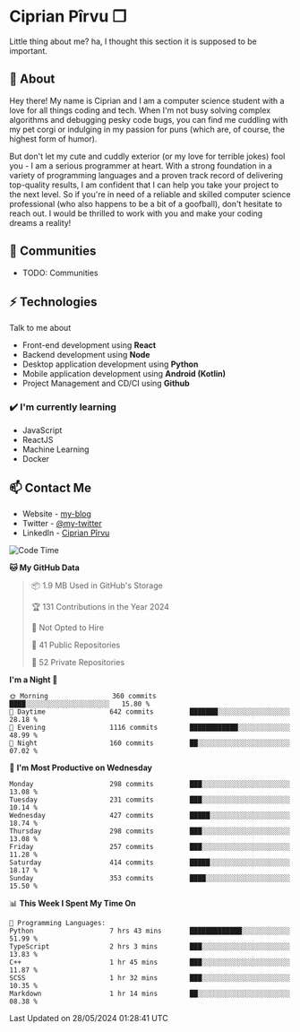 # Ciprian Pîrvu ❐

Little thing about me? ha, I thought this section it is supposed to be important.

## 🧐 About

Hey there! My name is Ciprian and I am a computer science student with a love for all things coding and tech. When I'm not busy solving complex algorithms and debugging pesky code bugs, you can find me cuddling with my pet corgi or indulging in my passion for puns (which are, of course, the highest form of humor).

But don't let my cute and cuddly exterior (or my love for terrible jokes) fool you - I am a serious programmer at heart. With a strong foundation in a variety of programming languages and a proven track record of delivering top-quality results, I am confident that I can help you take your project to the next level. So if you're in need of a reliable and skilled computer science professional (who also happens to be a bit of a goofball), don't hesitate to reach out. I would be thrilled to work with you and make your coding dreams a reality!

## 👯 Communities

-   TODO: Communities

## ⚡ Technologies

Talk to me about

-   Front-end development using **React**
-   Backend development using **Node**
-   Desktop application development using **Python**
-   Mobile application development using **Android (Kotlin)**
-   Project Management and CD/CI using **Github**

### ✔️ I'm currently learning

-   JavaScript
-   ReactJS
-   Machine Learning
-   Docker

## 📫 Contact Me

-   Website - [my-blog]()
-   Twitter - [@my-twitter]()
-   LinkedIn - [Ciprian Pîrvu](https://www.linkedin.com/in/p%C3%AErvu-ciprian-cristian-4415991b1/)

<!--START_SECTION:waka-->
![Code Time](http://img.shields.io/badge/Code%20Time-2%2C076%20hrs%2036%20mins-blue)

**🐱 My GitHub Data** 

> 📦 1.9 MB Used in GitHub's Storage 
 > 
> 🏆 131 Contributions in the Year 2024
 > 
> 🚫 Not Opted to Hire
 > 
> 📜 41 Public Repositories 
 > 
> 🔑 52 Private Repositories 
 > 
**I'm a Night 🦉** 

```text
🌞 Morning                360 commits         ████░░░░░░░░░░░░░░░░░░░░░   15.80 % 
🌆 Daytime                642 commits         ███████░░░░░░░░░░░░░░░░░░   28.18 % 
🌃 Evening                1116 commits        ████████████░░░░░░░░░░░░░   48.99 % 
🌙 Night                  160 commits         ██░░░░░░░░░░░░░░░░░░░░░░░   07.02 % 
```
📅 **I'm Most Productive on Wednesday** 

```text
Monday                   298 commits         ███░░░░░░░░░░░░░░░░░░░░░░   13.08 % 
Tuesday                  231 commits         ███░░░░░░░░░░░░░░░░░░░░░░   10.14 % 
Wednesday                427 commits         █████░░░░░░░░░░░░░░░░░░░░   18.74 % 
Thursday                 298 commits         ███░░░░░░░░░░░░░░░░░░░░░░   13.08 % 
Friday                   257 commits         ███░░░░░░░░░░░░░░░░░░░░░░   11.28 % 
Saturday                 414 commits         █████░░░░░░░░░░░░░░░░░░░░   18.17 % 
Sunday                   353 commits         ████░░░░░░░░░░░░░░░░░░░░░   15.50 % 
```


📊 **This Week I Spent My Time On** 

```text
💬 Programming Languages: 
Python                   7 hrs 43 mins       █████████████░░░░░░░░░░░░   51.99 % 
TypeScript               2 hrs 3 mins        ███░░░░░░░░░░░░░░░░░░░░░░   13.83 % 
C++                      1 hr 45 mins        ███░░░░░░░░░░░░░░░░░░░░░░   11.87 % 
SCSS                     1 hr 32 mins        ███░░░░░░░░░░░░░░░░░░░░░░   10.35 % 
Markdown                 1 hr 14 mins        ██░░░░░░░░░░░░░░░░░░░░░░░   08.38 % 
```


 Last Updated on 28/05/2024 01:28:41 UTC
<!--END_SECTION:waka-->

